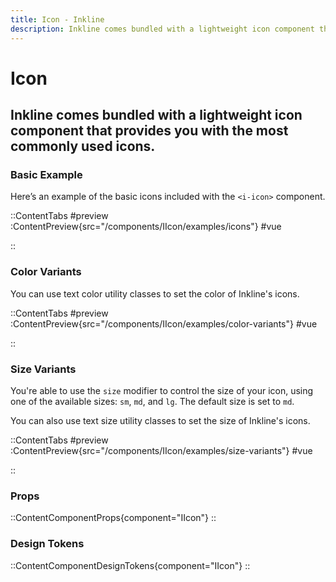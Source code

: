 ```yaml
---
title: Icon - Inkline
description: Inkline comes bundled with a lightweight icon component that provides you with the most commonly used icons.
---
```


# Icon
## Inkline comes bundled with a lightweight icon component that provides you with the most commonly used icons.

### Basic Example

Here’s an example of the basic icons included with the `<i-icon>` component.

::ContentTabs
#preview
:ContentPreview{src="/components/IIcon/examples/icons"}
#vue
<!-- Autodocs{src="@inkline/inkline/components/IIcon/examples/icons.vue" lang="vue"} -->
::

### Color Variants
You can use text color utility classes to set the color of Inkline's icons.

::ContentTabs
#preview
:ContentPreview{src="/components/IIcon/examples/color-variants"}
#vue
<!-- Autodocs{src="@inkline/inkline/components/IIcon/examples/color-variants.vue" lang="vue"} -->
::

### Size Variants
You're able to use the `size` modifier to control the size of your icon, using one of the available sizes: `sm`, `md`, and `lg`. The default size is set to `md`.

You can also use text size utility classes to set the size of Inkline's icons.

::ContentTabs
#preview
:ContentPreview{src="/components/IIcon/examples/size-variants"}
#vue
<!-- Autodocs{src="@inkline/inkline/components/IIcon/examples/size-variants.vue" lang="vue"} -->
::

### Props
::ContentComponentProps{component="IIcon"}
::

### Design Tokens
::ContentComponentDesignTokens{component="IIcon"}
::
